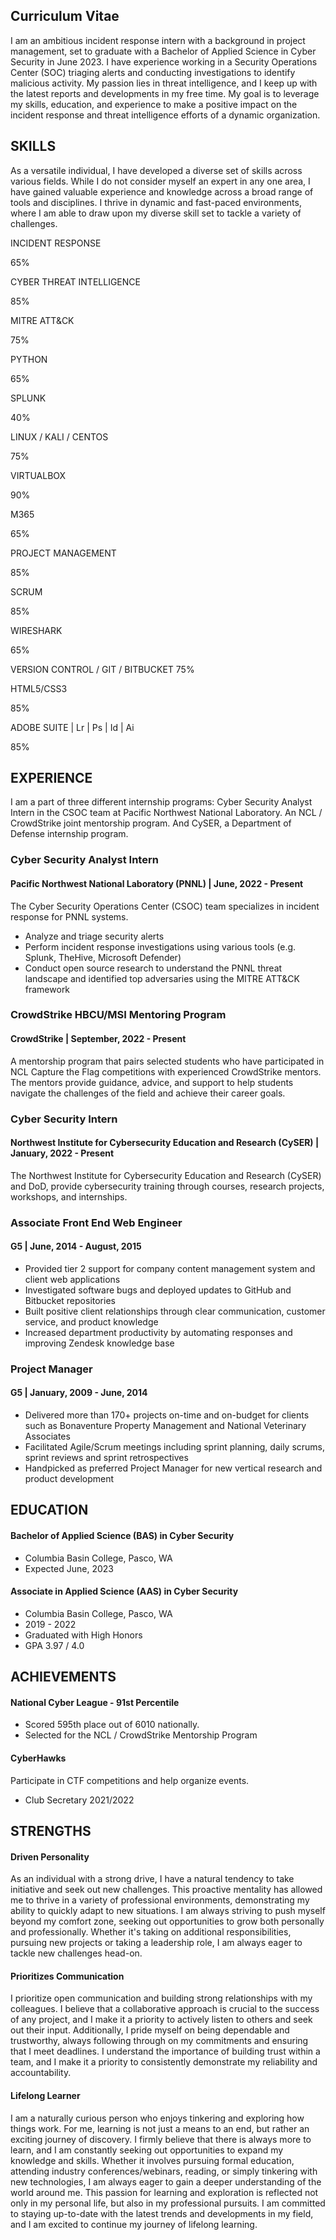 ## Curriculum Vitae
<p>I am an ambitious incident response intern with a background in project management, set to graduate with a Bachelor of Applied Science in Cyber Security in June 2023. I have experience working in a Security Operations Center (SOC) triaging alerts and conducting investigations to identify malicious activity. My passion lies in threat intelligence, and I keep up with the latest reports and developments in my free time. My goal is to leverage my skills, education, and experience to make a positive impact on the incident response and threat intelligence efforts of a dynamic organization.</p>
<h2>SKILLS</h2>
<p>As a versatile individual, I have developed a diverse set of skills across various fields. While I do not consider myself an expert in any one area, I have gained valuable experience and knowledge across a broad range of tools and disciplines. I thrive in dynamic and fast-paced environments, where I am able to draw upon my diverse skill set to tackle a variety of challenges.</p>
<div class="progress-bar">
    <div class="skill">
        <p>INCIDENT RESPONSE</p>
        <div class="skill-bar skill4 wow slideInLeft animated">
            <span class="skill-count4">65%</span>
        </div>
    </div>
    <div class="skill">
        <p>CYBER THREAT INTELLIGENCE</p>
        <div class="skill-bar skill2 wow slideInLeft animated">
                <span class="skill-count2">85%</span>
        </div>
    </div>
    <div class="skill">
        <p>MITRE ATT&CK</p>
        <div class="skill-bar skill3 wow slideInLeft animated">
            <span class="skill-count3">75%</span>
        </div>
    </div>
    <div class="skill">
        <p>PYTHON</p>
        <div class="skill-bar skill4 wow slideInLeft animated">
            <span class="skill-count4">65%</span>
        </div>
    </div>
    <div class="skill">
        <p>SPLUNK</p>
        <div class="skill-bar skill5 wow slideInLeft animated">
            <span class="skill-count5">40%</span>
        </div>
    </div>
    <div class="skill">
        <p>LINUX / KALI / CENTOS</p>
        <div class="skill-bar skill3 wow slideInLeft animated">
            <span class="skill-count3">75%</span>
        </div>
    </div>
    <div class="skill">
        <p>VIRTUALBOX</p>
        <div class="skill-bar skill6 wow slideInLeft animated">
            <span class="skill-count6">90%</span>
        </div>
    </div>
</div>

<div class="progress-bar">
    <div class="skill">
        <p>M365</p>
        <div class="skill-bar skill4 wow slideInLeft animated">
            <span class="skill-count4">65%</span>
        </div>
    </div>
    <div class="skill">
        <p>PROJECT MANAGEMENT</p>
        <div class="skill-bar skill2 wow slideInLeft animated">
                <span class="skill-count2">85%</span>
        </div>
    </div>
    <div class="skill">
        <p>SCRUM</p>
        <div class="skill-bar skill2 wow slideInLeft animated">
                <span class="skill-count2">85%</span>
        </div>
    </div>
    <div class="skill">
        <p>WIRESHARK</p>
        <div class="skill-bar skill4 wow slideInLeft animated">
            <span class="skill-count4">65%</span>
        </div>
    </div>
    <div class="skill">
        <p>VERSION CONTROL / GIT / BITBUCKET 75%</p>
        <div class="skill-bar skill3 wow slideInLeft animated">
            <span class="skill-count1"></span>
        </div>
    </div>
    <div class="skill">
        <p>HTML5/CSS3</p>
        <div class="skill-bar skill2 wow slideInLeft animated">
            <span class="skill-count2">85%</span>
        </div>
    </div>
    <div class="skill">
        <p>ADOBE SUITE | Lr | Ps | Id | Ai</p>
        <div class="skill-bar skill2 wow slideInLeft animated">
            <span class="skill-count2">85%</span>
        </div>
    </div>
</div>

<h2>EXPERIENCE</h2>
<p>I am a part of three different internship programs: Cyber Security Analyst Intern in the CSOC team at Pacific Northwest National Laboratory. An NCL / CrowdStrike joint mentorship program. And CySER, a Department of Defense internship program.</p>
<div class="cv">
    <h3><strong>Cyber Security Analyst Intern</strong></h3>
    <h4>Pacific Northwest National Laboratory (PNNL) | June, 2022 - Present</h4>
    <p>The Cyber Security Operations Center (CSOC) team specializes in incident response for PNNL systems.</p>
    <ul>
        <li>Analyze and triage security alerts</li>
        <li>Perform incident response investigations using various tools (e.g. Splunk, TheHive, Microsoft Defender)</li>
        <li>Conduct open source research to understand the PNNL threat landscape and identified top adversaries using the MITRE ATT&CK framework</li>
    </ul>
    <h3><strong>CrowdStrike HBCU/MSI Mentoring Program</strong></h3>
    <h4>CrowdStrike | September, 2022 - Present</h4>
    <p>A mentorship program that pairs selected students who have participated in NCL Capture the Flag competitions with experienced CrowdStrike mentors. The mentors provide guidance, advice, and support to help students navigate the challenges of the field and achieve their career goals.</p>
    <h3><strong>Cyber Security Intern</strong></h3>
    <h4>Northwest Institute for Cybersecurity Education and Research (CySER) | January, 2022 - Present</h4>
    <p>The Northwest Institute for Cybersecurity Education and Research (CySER) and DoD, provide cybersecurity training through courses, research projects, workshops, and internships.</p>
    <h3><strong>Associate Front End Web Engineer</strong></h3>
    <h4>G5 | June, 2014 - August, 2015</h4>
    <ul>
        <li>Provided tier 2 support for company content management system and client web applications</li>
        <li>Investigated software bugs and deployed updates to GitHub and Bitbucket repositories</li>
        <li>Built positive client relationships through clear communication, customer service, and product knowledge</li>
        <li>Increased department productivity by automating responses and improving Zendesk knowledge base</li>
    </ul>
    <h3><strong>Project Manager</strong></h3>
    <h4>G5 | January, 2009 - June, 2014</h4>
    <ul>
        <li>Delivered more than 170+ projects on-time and on-budget for clients such as Bonaventure Property Management and National Veterinary Associates</li>
        <li>Facilitated Agile/Scrum meetings including sprint planning, daily scrums, sprint reviews and sprint retrospectives</li>
        <li>Handpicked as preferred Project Manager for new vertical research and product development</li>
    </ul>
</div>
<div class="progress-bar">
    <h2>EDUCATION</h2>
    <div class="cv">
        <h4>Bachelor of Applied Science (BAS) in Cyber Security</h4>
        <ul>
            <li>Columbia Basin College, Pasco, WA</li>
            <li>Expected June, 2023</li>
        </ul>
        <h4>Associate in Applied Science (AAS) in Cyber Security</h4>
        <ul>
            <li>Columbia Basin College, Pasco, WA</li>
            <li>2019 - 2022</li>
            <li>Graduated with High Honors</li>
            <li>GPA 3.97 / 4.0</li>
        </ul>
    </div>
</div>
<div class="progress-bar">
    <h2>ACHIEVEMENTS</h2>
    <div class="cv">
        <h4>National Cyber League - 91st Percentile</h4>
        <ul>
            <li>Scored 595th place out of 6010 nationally.</li>
            <li>Selected for the NCL / CrowdStrike Mentorship Program</li>
        </ul>
        <h4>CyberHawks</h4>
        <p>Participate in CTF competitions and help organize events.</p>
        <ul>
            <li>Club Secretary 2021/2022</li>
        </ul>
    </div>
</div>
<h2>STRENGTHS</h2>
<div class="cv">
    <h4>Driven Personality</h4>
    <p>As an individual with a strong drive, I have a natural tendency to take initiative and seek out new challenges. This proactive mentality has allowed me to thrive in a variety of professional environments, demonstrating my ability to quickly adapt to new situations. I am always striving to push myself beyond my comfort zone, seeking out opportunities to grow both personally and professionally. Whether it's taking on additional responsibilities, pursuing new projects or taking a leadership role, I am always eager to tackle new challenges head-on.</p>
    <h4>Prioritizes Communication</h4>
    <p>I prioritize open communication and building strong relationships with my colleagues. I believe that a collaborative approach is crucial to the success of any project, and I make it a priority to actively listen to others and seek out their input. Additionally, I pride myself on being dependable and trustworthy, always following through on my commitments and ensuring that I meet deadlines. I understand the importance of building trust within a team, and I make it a priority to consistently demonstrate my reliability and accountability.</p>
    <h4>Lifelong Learner</h4>
    <p>I am a naturally curious person who enjoys tinkering and exploring how things work. For me, learning is not just a means to an end, but rather an exciting journey of discovery. I firmly believe that there is always more to learn, and I am constantly seeking out opportunities to expand my knowledge and skills. Whether it involves pursuing formal education, attending industry conferences/webinars, reading, or simply tinkering with new technologies, I am always eager to gain a deeper understanding of the world around me. This passion for learning and exploration is reflected not only in my personal life, but also in my professional pursuits. I am committed to staying up-to-date with the latest trends and developments in my field, and I am excited to continue my journey of lifelong learning.</p>
</div>
